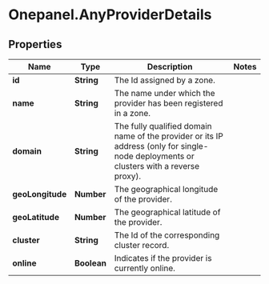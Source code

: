 # Onepanel.AnyProviderDetails

## Properties
Name | Type | Description | Notes
------------ | ------------- | ------------- | -------------
**id** | **String** | The Id assigned by a zone. | 
**name** | **String** | The name under which the provider has been registered in a zone. | 
**domain** | **String** | The fully qualified domain name of the provider or its IP address (only for single-node deployments or clusters with a reverse proxy).  | 
**geoLongitude** | **Number** | The geographical longitude of the provider. | 
**geoLatitude** | **Number** | The geographical latitude of the provider. | 
**cluster** | **String** | The Id of the corresponding cluster record. | 
**online** | **Boolean** | Indicates if the provider is currently online. | 


